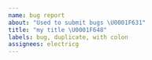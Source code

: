 ```yaml
---
name: bug report
about: "Used to submit bugs \U0001F631"
title: "my title \U0001F648"
labels: bug, duplicate, with colon
assignees: electricg
---   
```

